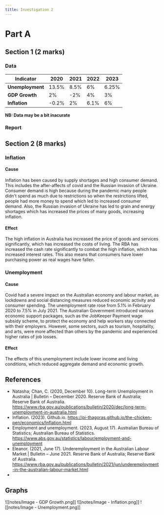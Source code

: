 ```yaml
---
title: Investigation 2
---
```


# Part A
## Section 1 (2 marks)
### Data
| **Indicator**    | **2020**  | **2021** | **2022** | **2023**  |
| ------------ | ----- | ---- | ---- | ----- |
| **Unemployment** | 13.5% | 8.5% | 6%   | 6.25% |
| **GDP Growth**   | 2%    | -2%  | 4%   | 3%    |
| **Inflation**    | -0.2% | 2%   | 6.1% | 6%    | 
**NB: Data may be a bit inacurate**




### Report










## Section 2 (8 marks)
### Inflation
#### Cause
Inflation has been caused by supply shortages and high consumer demand. This includes the after-affects of covid and the Russian invasion of Ukraine. Consumer demand is high because during the pandemic many people didn't spend as much due to restrictions so when the restrictions lifted, people had more money to spend which led to increased consumer demand. Also, the Russian invasion of Ukraine has led to grain and energy shortages which has increased the prices of many goods, increasing inflation.



#### Effect
The high inflation in Australia has increased the price of goods and services significantly, which has increased the costs of living. The RBA has increased the cash rate significantly to combat the high inflation, which has increased interest rates. This also means that consumers have lower purchasing power as real wages have fallen.  





### Unemployment
#### Cause
Covid had a severe impact on the Australian economy and labour market, as lockdowns and social distancing measures reduced economic activity and consumer spending. The unemployment rate rose from 5.1% in February 2020 to 7.5% in July 2021. The Australian Government introduced various economic support packages, such as the JobKeeper Payment wage subsidy scheme, to protect the economy and help workers stay connected with their employers. However, some sectors, such as tourism, hospitality, and arts, were more affected than others by the pandemic and experienced higher rates of job losses.




#### Effect
The effects of this unemployment include lower income and living conditions, which reduced aggregate demand and economic growth. 









## References
- Natasha; Chan, C. (2020, December 10). Long-term Unemployment in Australia | Bulletin – December 2020. Reserve Bank of Australia; Reserve Bank of Australia. https://www.rba.gov.au/publications/bulletin/2020/dec/long-term-unemployment-in-australia.html
- Inflation. (2023). Github.io. https://pi-thagoras.github.io/the-chicken-pen/economics/Inflation.html
- Employment and unemployment. (2023, August 17). Australian Bureau of Statistics; Australian Bureau of Statistics. https://www.abs.gov.au/statistics/labour/employment-and-unemployment
- Eleanor. (2021, June 17). Underemployment in the Australian Labour Market | Bulletin – June 2021. Reserve Bank of Australia; Reserve Bank of Australia. https://www.rba.gov.au/publications/bulletin/2021/jun/underemployment-in-the-australian-labour-market.html
- 














## Graphs
![[notes/Image - GDP Growth.png]]
![[notes/Image - Inflation.png]]
![[notes/Image - Unemployment.png]]




